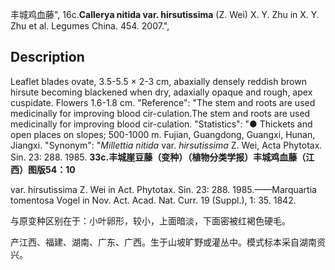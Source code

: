 丰城鸡血藤",
16c.**Callerya nitida var. hirsutissima** (Z. Wei) X. Y. Zhu in X. Y. Zhu et al. Legumes China. 454. 2007.",

## Description
Leaflet blades ovate, 3.5-5.5 × 2-3 cm, abaxially densely reddish brown hirsute becoming blackened when dry, adaxially opaque and rough, apex cuspidate. Flowers 1.6-1.8 cm.
  "Reference": "The stem and roots are used medicinally for improving blood cir-culation.The stem and roots are used medicinally for improving blood cir-culation.
  "Statistics": "● Thickets and open places on slopes; 500-1000 m. Fujian, Guangdong, Guangxi, Hunan, Jiangxi.
  "Synonym": "*Millettia nitida* var. *hirsutissima* Z. Wei, Acta Phytotax. Sin. 23: 288. 1985.
**33c.丰城崖豆藤（变种）（植物分类学报）丰城鸡血藤（江西）图版54：10**

var. hirsutissima Z. Wei in Act. Phytotax. Sin. 23: 288. 1985.——Marquartia tomentosa Vogel in Nov. Act. Acad. Nat. Curr. 19 (Suppl.), 1: 35. 1842.

与原变种区别在于：小叶卵形，较小，上面暗淡，下面密被红褐色硬毛。

产江西、福建、湖南、广东、广西。生于山坡旷野或灌丛中。模式标本采自湖南资兴。
